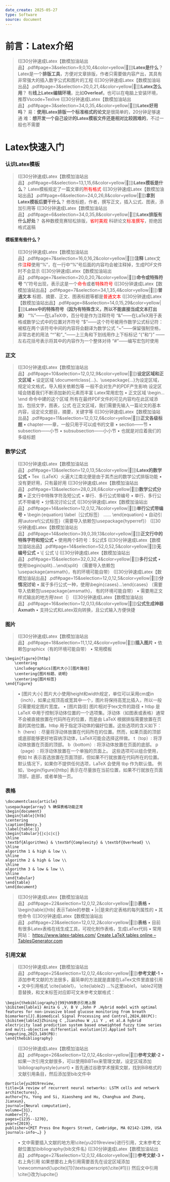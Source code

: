 ```yaml
---
date_create: 2025-05-27
type: Software
source: document
---
```

# 前言：Latex介绍
> ([[30分钟速成Latex【数模加油站出品】.pdf#page=3&selection=9,0,10,4&color=yellow|📖]])**Latex是什么**？
> Latex是一个**排版工具**，方便对文章排版，作者只需要做内容产出，其具有非常强大的插入数字公式和图片的工程
> ([[30分钟速成Latex【数模加油站出品】.pdf#page=3&selection=20,0,21,4&color=yellow|📖]])**Latex怎么用**？
> 有**线上Latex编辑环境**，比如**Overleaf**。也可以在电脑上安装环境，推荐Vscode+Texlive
> ([[30分钟速成Latex【数模加油站出品】.pdf#page=3&selection=34,0,35,4&color=yellow|📖]])**Latex好用吗**？
> 易：**使用Latex排版一个标准格式的论文**是很简单的，20分钟足够速通 
> 难：**想开发一个自己设计的Latex模板文件还是相对比较困难的**，不过一般也不需要
# Latex快速入门 
### 认识Latex模板
> ([[30分钟速成Latex【数模加油站出品】.pdf#page=6&selection=13,1,15,6&color=yellow|📖]])**Latex模板是什么**？
> Latex模板规定了一篇文章的<font color="#ff0000">所有格式</font>
> ([[30分钟速成Latex【数模加油站出品】.pdf#page=6&selection=24,0,26,8&color=yellow|📖]])**拿到Latex模板后要干什么**？
> 修改标题，作者，撰写正文，插入公式、图表，添加引用等
> ([[30分钟速成Latex【数模加油站出品】.pdf#page=6&selection=34,0,35,8&color=yellow|📖]])**Latex排版有什么好处**？
> 各种数模竞赛轻松排版，<font color="#ff0000">省时美观 </font>
> 科研论文<font color="#ff0000">标准撰写</font>，拒绝因格式返稿
#### 模板里有些什么？
> ([[30分钟速成Latex【数模加油站出品】.pdf#page=7&selection=16,0,16,2&color=yellow|📖]])**注释**
> Latex文件<font color="#ff0000">注释</font>使用“%”，在一行中“%”号后面的内容均会被注释掉，生成PDF文件时不会显示
> ([[30分钟速成Latex【数模加油站出品】.pdf#page=7&selection=20,0,20,7&color=yellow|📖]])**命令或特殊符号**
> “\”符号出现，表示这是一个<font color="#ff0000">命令</font>或者<font color="#ff0000">特殊符号</font>
> ([[30分钟速成Latex【数模加油站出品】.pdf#page=7&selection=34,1,35,4&color=yellow|📖]])**普通文本**
> 标题、摘要、正文、图表标题等都是<font color="#ff0000">普通文本</font>
> ([[30分钟速成Latex【数模加油站出品】.pdf#page=8&selection=14,0,15,29&color=yellow|📖]])**Latex中的特殊符号（因为有特殊含义，所以不能直接当成文本打出来）**
> “%”——在LaTeX中，百分号是作为注释符号 
> “&”——在LaTeX用于表格或数学公式中的位置对齐符号 
> “$”——这个符号被用作数学公式标记符：被框在两个该符号中间的内容将会翻译为数学公式 
> “~”——保留强制空格，非常古老的用法 
> “^”和“\_”——上三角和下划线用作上下标标记 
> “{”和“}” ——左右花括号表示将其中的内容作为一个整体对待 
> “#”——编写宏包时使用
### 正文
> ([[30分钟速成Latex【数模加油站出品】.pdf#page=10&selection=12,0,12,9&color=yellow|📖]])**设定区域和正文区域**
> • 设定区域 
>  \documentclass{…}、\usepackage{…}为设定区域，规定论文格式，导入相关依赖包等 
>  一般不会对生产的PDF产生影响 
>  设定区域会随着我们不断添加新的元素而丰富 
>  Latex常用宏包
>  • 正文区域 
>   \begin…\end 命令中建的这个区域 
>   所有在最终PDF文件的可见内容均在此区域添加，包括文字，图表，公式 
>   在正文区域，我们需要先输入一篇论文的基本内容，设定论文题目，摘要，关键字等
> ([[30分钟速成Latex【数模加油站出品】.pdf#page=11&selection=12,0,12,6&color=yellow|📖]])**正文各级标题**
> • chapter——章，一般只用于可以成书的文章 
> • section——节 
> • subsection——小节 
> • subsubsection——小小节 
> • 也就是对应着我们的多级标题
### 数学公式
> ([[30分钟速成Latex【数模加油站出品】.pdf#page=13&selection=12,0,13,5&color=yellow|📖]])**Latex的数学公式**
> • Tex（LaTeX）火遍大江南北便是由于其杰出的数学公式排版功能 
> • 没有更好用，只有最好用
> ([[30分钟速成Latex【数模加油站出品】.pdf#page=13&selection=28,0,28,6&color=yellow|📖]])**数学公式分类**
> • 正文行中特殊字符及短公式 
> • 单行、多行公式带编号 
> • 单行、多行公式不带编号 
> • 分情况讨论公式
> ([[30分钟速成Latex【数模加油站出品】.pdf#page=14&selection=12,0,12,7&color=yellow|📖]])**单行公式带编号**
> • \begin｛equation｝\label｛公式标签｝ 
> …… 
> \end{equation} 
> • 自动引用\autoref{公式标签}（需要导入依赖包\usepackage{hyperref}）
> ([[30分钟速成Latex【数模加油站出品】.pdf#page=14&selection=39,0,39,13&color=yellow|📖]])**正文行中的特殊字符和短公式**
> • 使用两个\$符号：\$公式\$
> ([[30分钟速成Latex【数模加油站出品】.pdf#page=14&selection=52,0,52,5&color=yellow|📖]])**无编号公式**
> • \\[ 公式 \\]
> ([[30分钟速成Latex【数模加油站出品】.pdf#page=15&selection=32,0,32,4&color=yellow|📖]])**多行公式**
> • 使用\begin{split}…\end{split} （需要导入依赖包\usepackage{amsmath}，有的环境可能自带）
> ([[30分钟速成Latex【数模加油站出品】.pdf#page=15&selection=12,0,12,5&color=yellow|📖]])**分情况讨论**
> • 属于多行公式一种，使用\begin{cases}…\end{cases} （需要导入依赖包\usepackage{amsmath}， 有的环境可能自带） 
> • 需要用正文样式输出的地方用\text｛｝
> ([[30分钟速成Latex【数模加油站出品】.pdf#page=16&selection=12,0,13,6&color=yellow|📖]])**公式生成神器Axmath**
> • 支持公式和Latex双向转换，且公式输入方便快捷
### 图片
> ([[30分钟速成Latex【数模加油站出品】.pdf#page=18&selection=11,1,12,4&color=yellow|📖]])**插入图片**
> • 依赖包graphicx（有的环境可能自带） 
> • 常用模板 
```
\begin{figure}[htbp] 
	\centering 
	\includegraphics[图片大小][图片路径] 
	\centering{图片标题、说明} 
	\centering{图片标签} 
\end{figure}
```
 > • \[图片大小] 
 > 图片大小使用height和width规定，单位可以采用cm或in（inch），如果止规顶高或宽其中一个，图片将保持高宽比插入，所以一般只需要规定图片宽度。 
 > • \[图片路径] 
 > 图片相对于tex文件的路径
 > • htbp 是 LaTeX 中用于控制浮动体位置的一个选项集。浮动体（如图表或表格）通常不会被直接放置在代码所在的位置，而是由 LaTeX 根据排版需要放置在页面的其他位置。htbp 用于指定浮动体的偏好位置。这些选项的含义如下： 
 >    h（here）: 尽量将浮动体放置在代码所在的位置。然而，如果页面的顶部或底部能够更好地容纳浮动体，LaTeX可能会选择这样做。 
 >    t（top）: 将浮动体放置在页面的顶部。 
 >    b（bottom）: 将浮动体放置在页面的底部。 
 >    p（page）: 将浮动体放置在一个单独的页面上。 
 >    这些选项可以组合使用，例如 ht 表示首选放置在页面顶部，但如果不行就放置在代码所在的位置。默认情况下，如果你不提供任何选项，LaTeX 会使用 tbp 作为默认值。 
 >    例如，\begin{figure}\[htbp] 表示在尽量放在当前位置，如果不行就放在页面顶部，底部，或者单独一页。
### 表格
```
\documentclass{article}
\usepackage{array} % 确保表格功能正常
\begin{document}
\begin{table}[htb]
\centering
\caption{Beecy.}
\label{table:1}
\begin{tabular}{|c|c|c|}
\hline
\textbf{Algorithms} & \textbf{Complexity} & \textbf{Overhead} \\
\hline
algorithm 1 & high & low \\
\hline
algorithm 2 & high & low \\
\hline
algorithm 3 & low & low \\
\hline
\end{tabular}
\end{table}
\end{document}
```
> ([[30分钟速成Latex【数模加油站出品】.pdf#page=22&selection=12,0,12,2&color=yellow|📖]])**表格**
> • \begin{table}\[htb] 表示Table的参数
> • |c|是来约定表格的每列属性的
> • 其他命令
> ([[30分钟速成Latex【数模加油站出品】.pdf#page=23&selection=12,0,12,2&color=yellow|📖]])**表格**
> • 目前有很多Latex表格在线生成工具，可视化制作表格，生成LaTex代码 
> • 常用网站：
> 	https://www.latex-tables.com/
> 	[Create LaTeX tables online – TablesGenerator.com](https://www.tablesgenerator.com/)
### 引用文献
> ([[30分钟速成Latex【数模加油站出品】.pdf#page=25&selection=12,0,12,4&color=yellow|📖]])**参考文献-1**
> • 添加参考文献的方法很多，最简单的方法就是直接在LaTex文件里直接引用 
> • 文中引用格式 \cite{lable1}， \cite{lable2} …%这里lable1， lable2可随意替换，和文末标签对应即可文末参考文献格式：
```
\begin{thebibliography}{99}%99表示引用上限 
\bibitem{lable1} Anita G ,V. B V ,John P .Hybrid model with optimal features for non-invasive blood glucose monitoring from breath biomarkers[J].Biomedical Signal Processing and Control,2024,88(PC): 
\bibitem{lable2}Zhining C ,Jianzhou W ,Li Y , et al.A hybrid electricity load prediction system based onweighted fuzzy time series and multi-objective differential evolution[J].Applied Soft Computing,2023,149(PB): 
\end{thebibliography}
```
> ([[30分钟速成Latex【数模加油站出品】.pdf#page=26&selection=12,0,12,4&color=yellow|📖]])**参考文献-2**
> • 如果一次引用文献很多，可以使用BiBTex来管理文献，设定区域添加\bibliographystyle{unsrt} 
> • 首先通过谷歌学术搜索文献，找到BiB格式的文献引用条目，然后添加至bib文件中
```
@article{yu2019review, 
title={A review of recurrent neural networks: LSTM cells and network architectures}, 
author={Yu, Yong and Si, Xiaosheng and Hu, Changhua and Zhang, Jianxun}, 
journal={Neural computation}, 
volume={31}, 
number={7}, 
pages={1235--1270}, 
year={2019}, 
publisher={MIT Press One Rogers Street, Cambridge, MA 02142-1209, USA journals-info~…} }
```
> • 文中需要插入文献的地方用\cite{yu2019review}进行引用，文末参考文献位置加\bibliography{bib文件名}
> ([[30分钟速成Latex【数模加油站出品】.pdf#page=27&selection=12,0,12,4&color=yellow|📖]])**参考文献-3**
> • 右上角引用 
> 	如果想要右上角引用需要首先在设定区域添加\newcommand{\upcite}\[1]{\textsuperscript{\cite{#1}}} 
> 	然后文中引用\cite{}改为\upcite{}

















